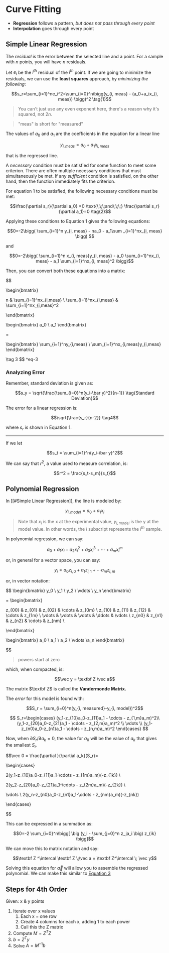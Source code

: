 # Curve Fitting

- **Regression** follows a pattern, *but does not pass through every point*
- **Interpolation** goes through every point

## Simple Linear Regression

The *residual* is the error between the selected line and a point. For a sample with $n$ points, you will have $n$ residuals.

Let $e_i$ be the $i^{th}$ residual of the $i^{th}$ point. If we are going to minimize the residuals, we can use the **least squares** approach, by *minimizing the following*:

$$s_r=\sum_{i=1}^ne_i^2=\sum_{i=0}^n\bigg(y_{i, meas} - (a_0+a_ix_{i, meas}) \bigg)^2 \tag{1}$$

> You can't just use any even exponent here, there's a reason why it's squared, not $2n$. 

> "meas" is short for "measured"

The values of $a_0$ and $a_1$ are the coefficients in the equation for a linear line 

$$y_{i, meas}=a_0+a_1x_{i, meas}$$

that is the regressed line.

A *necessary* condition must be satisfied for some function to meet some criterion. There are often multiple necessary conditions that must simultaneously be met. If any *sufficient* condition is satisfied, on the other hand, then the function immediately fits the criterion. 

For equation 1 to be satisfied, the following necessary conditions must be met:

$$\frac{\partial s_r}{\partial a_0} =0 \text{\;\;\;and\;\;\;} \frac{\partial s_r}{\partial a_1}=0 \tag{2}$$

Applying these conditions to Equation 1 gives the following equations:

$$0=-2\bigg(  \sum_{i=1}^n y_{i, meas} - na_0 - a_1\sum _{i=1}^nx_{i, meas}  \bigg) $$

and

$$0=-2\bigg( \sum_{i=1}^n x_{i, meas}y_{i, meas} - a_0 \sum_{i=1}^nx_{i, meas} - a_1 \sum_{i=1}^nx_{i, meas}^2 \bigg)$$

Then, you can convert both these equations into a matrix:

$$

\begin{bmatrix}

n & \sum_{i=1}^nx_{i,meas} \\
\sum_{i=1}^nx_{i,meas} & \sum_{i=1}^nx_{i,meas}^2

\end{bmatrix}

\begin{bmatrix}
a_0 \\
a_1
\end{bmatrix}

=

\begin{bmatrix}
\sum_{i=1}^ny_{i,meas} \\
\sum_{i=1}^nx_{i,meas}y_{i,meas}
\end{bmatrix}

\tag 3
$$
^eq-3

### Analyzing Error

Remember, standard deviation is given as:

$$s_y = \sqrt{\frac{\sum_{i=0}^n(y_i-\bar y)^2}{n-1}} \tag{Standard Deviation}$$

The error for a linear regression is:

$$\sqrt{\frac{s_r}{n-2}} \tag4$$

where $s_r$ is shown in Equation 1.

---

If we let 

$$s_t = \sum_{i=1}^n(y_i-\bar y)^2$$

We can say that $r^2$, a value used to measure correlation, is:

$$r^2 = \frac{s_t-s_m}{s_t}$$

## Polynomial Regression

In [[#Simple Linear Regression]], the line is modeled by:

$$y_{i, model}=a_0+a_1x_i$$

> Note that $x_i$ is the x at the experimental value,  $y_{i, model}$ is the y at the model value. In other words, the $i$ subscript represents the $i^{th}$ sample.

In polynomial regression, we can say:

$$a_0+a_1x_i+a_2x_i^2+a_3x_i^3+\cdots +a_mx_i^m$$

or, in general for a vector space, you can say:

$$y_i=a_0z_{i,0}+a_1 z_{i,1}+\cdots a_mz_{i,m}$$

or, in vector notation:

$$
\begin{bmatrix}
y_0 \\ y_1 \\ y_2 \\ \vdots \\ y_n
\end{bmatrix}

= 
\begin{bmatrix}

z_{00} & z_{01} & z_{02} & \cdots & z_{0m} \\
z_{10} & z_{11} & z_{12} & \cdots & z_{1m} \\
\vdots & \vdots & \vdots & \ddots & \vdots \\
z_{n0} & z_{n1} & z_{n2} & \cdots & z_{nm} \\

\end{bmatrix}

\begin{bmatrix}
a_0 \\ a_1 \\ a_2 \\ \vdots \\a_n
\end{bmatrix}

$$

> powers start at zero

which, when compacted, is:

$$\vec y = \textbf Z \vec a$$

The matrix $\textbf Z$ is called the **Vandermonde Matrix.**

The *error* for this model is found with:

$$S_r = \sum_{i=0}^n(y_{i, measured}-y_{i, model})^2$$

$$
S_r=\begin{cases}
(y_1-z_{10}a_0-z_{11}a_1 - \cdots - z_{1,m}a_m)^2\\
(y_1-z_{20}a_0-z_{21}a_1 - \cdots - z_{2,m}a_m)^2 \\
\vdots \\
(y_1-z_{n0}a_0-z_{n1}a_1 - \cdots - z_{n,m}a_m)^2
\end{cases}
$$


Now, when $\partial S_r / \partial a_k = 0$, the value for $a_0$ will be the value of $a_k$ that gives the smallest $S_r$.   

$$\vec 0 = \frac{\partial }{\partial a_k}(S_r)= 

\begin{cases}

2(y_1-z_{10}a_0-z_{11}a_1-\cdots - z_{1m}a_m)(-z_{1k}) \\

2(y_2-z_{20}a_0-z_{21}a_1-\cdots - z_{2m}a_m)(-z_{2k}) \\

\vdots \\
2(y_n-z_{n0}a_0-z_{n1}a_1-\cdots - z_{nm}a_m)(-z_{nk})

\end{cases}

$$

This can be expressed in a summation as:

$$0=-2 \sum_{i=0}^n\bigg[ \big (y_i - \sum_{j=0}^n  z_ja_i \big) z_{ik}  \bigg]$$

We can move this to matrix notation and say:

$$\textbf Z ^\intercal \textbf Z \;\vec a = \textbf Z^\intercal \; \vec y$$

Solving this equation for $\vec a$ will allow you to assemble the regressed polynomial. We can make this similar to [Equation 3](#^eq-3)  

## Steps for 4th Order

Given: x & y points

1. Iterate over x values
	1. Each x = one row
	2. Create 4 columns for each x, adding 1 to each power
	3. Call this the Z matrix
2. Compute $M = Z^T Z$ 
3. $b = Z^T y$ 
4. Solve $A= M^{-1}b$ 

